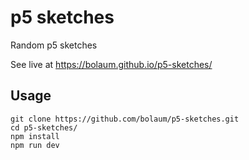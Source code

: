 # p5 sketches

Random p5 sketches

See live at https://bolaum.github.io/p5-sketches/

## Usage

```
git clone https://github.com/bolaum/p5-sketches.git
cd p5-sketches/
npm install
npm run dev
```
